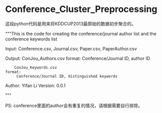 Conference_Cluster_Preprocessing
================================
这段python代码是用来将KDDCUP2013最原始的数据初步聚合的。

"""This is the code for creating the conference/journal
author list and the conference keywords list

Input: Conference.csv, Journal.csv, Paper.csv, PaperAuthor.csv

Output: ConJou_Authors.csv
    format:
         Conference/Journal ID, author ID

        ConJou_Keywords.csv
    format:
         Conference/Journal ID, distinguished keywords  

Author: Yifan Li
Version: 0.0.1

"""

PS: conference里面的author会有重复的情况，请根据需要自行排除。
